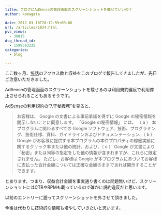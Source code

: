 ```yaml
---
title: ブログにAdSenseの管理画面のスクリーンショットを載せていいの？
author: komagata

date: 2012-03-10T20:12:59+00:00
url: /articles/1034.html
pvc_views:
  - 38815
dsq_thread_id:
  - 1599563225
categories:
  - blog

---
```

ここ数ヶ月、<a href="http://kowabana.jp" title="怖話" target="_blank">怖話</a>のアクセス数と収益をこのブログで報告してきましたが、先日ご注意いただきました。

AdSenseの管理画面のスクリーンショットを載せるのは利用規約違反で利用停止させられることもあるそうです。

<a href="https://www.google.com/adsense/localized-terms?hl=ja" target="_blank">AdSenseの利用規約</a>の&#8221;7.守秘義務&#8221;を見ると、

> お客様は、 Google の文書による事前承諾を得ずに Google の秘密情報を開示しないことに同意します。 「Google の秘密情報」 には、 （ a ） 本プログラムに関わるすべての Google ソフトウェア、技術、プログラミング、技術仕様、資料、ガイドラインおよびドキュメンテーション、（ b ） Google がお客様に提供する本プログラムの本件プロパティの稼働実績に関するクリック率または他の統計、および、（ c ） Google が文書により「秘密」または同等の指定をした他の情報が含まれますが、これらに限定されません。 ただし、お客様は Google が本プログラムに基づいてお客様に支払った合計金額については正確な金額のままであれば開示することができます。

とあります。つまり、収益合計金額を事実通り書くのは問題無いけど、スクリーンショットにはCTRやRPMも載っているので確かに規約違反だと思います。

以前のエントリーに遡ってスクリーンショットを外させて頂きました。

今後は代わりに技術的な情報も増やしていきたいと思います。
